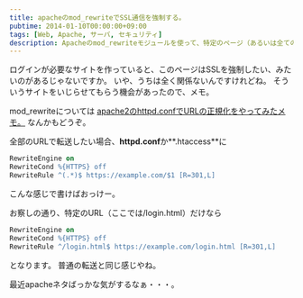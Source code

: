 ```yaml
---
title: apacheのmod_rewriteでSSL通信を強制する。
pubtime: 2014-01-10T00:00:00+09:00
tags: [Web, Apache, サーバ, セキュリティ]
description: Apacheのmod_rewriteモジュールを使って、特定のページ（あるいは全てのページ）でSSL通信を強制させる設定の方法です。
---
```


ログインが必要なサイトを作っていると、このページはSSLを強制したい、みたいのがあるじゃないですか。
いや、うちは全く関係ないんですけれどね。
そういうサイトをいじらせてもらう機会があったので、メモ。

mod\_rewriteについては [apache2のhttpd.confでURLの正規化をやってみたメモ。](/blog/2013/03/apache-url-normalization) なんかもどうぞ。

全部のURLで転送したい場合、**httpd.conf**か**.htaccess**に
``` apache
RewriteEngine on
RewriteCond %{HTTPS} off
RewriteRule ^(.*)$ https://example.com/$1 [R=301,L]
```
こんな感じで書けばおっけー。

お察しの通り、特定のURL（ここでは/login.html）だけなら
``` apache
RewriteEngine on
RewriteCond %{HTTPS} off
RewriteRule ^/login.html$ https://example.com/login.html [R=301,L]
```
となります。
普通の転送と同じ感じやね。

最近apacheネタばっかな気がするなぁ・・・。
